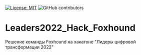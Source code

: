 [![License: MIT](https://img.shields.io/badge/License-MIT-yellow.svg)](https://opensource.org/licenses/MIT)
![GitHub contributors](https://img.shields.io/github/contributors/Ornstein89/VTB_API_hack2022)

# Leaders2022_Hack_Foxhound
Решение команды Foxhound на хакатоне "Лидеры цифровой трансформации 2022"
